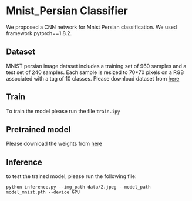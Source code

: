 # Mnist_Persian Classifier
We proposed a CNN network for Mnist Persian classification. We used framework pytorch==1.8.2.
## Dataset
MNIST persian image dataset includes a training set of 960 samples and a test set of 240 samples. Each sample is resized to 70*70 pixels on a RGB associated with a tag of 10 classes. 
Please download dataset from [here](https://drive.google.com/drive/folders/1--LGkYnr8Biq9iD0B445YZNC7MOq7Fds?usp=sharing)

## Train
To train the model please run the file `train.ipy`

## Pretrained model
Please download the weights from [here](https://drive.google.com/file/d/1CbouHYVoRUF8d_wC8i0D7SysXoA_DYpD/view?usp=sharing)  

## Inference
to test the trained model, please run the following file:

`python inference.py --img_path data/2.jpeg --model_path model_mnist.pth --device GPU`

